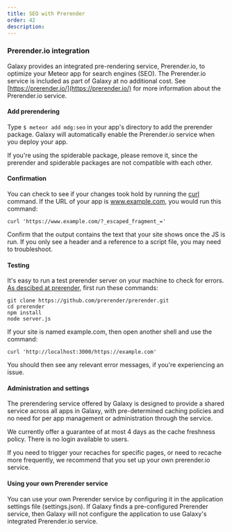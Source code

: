 ```yaml
---
title: SEO with Prerender
order: 42
description:
---
```


<h3 id="prerender">Prerender.io integration</h3>

Galaxy provides an integrated pre-rendering service, Prerender.io, to optimize your Meteor app for search engines (SEO). The Prerender.io service is included as part of Galaxy at no additional cost. See [https://prerender.io/](https://prerender.io/) for more information about the Prerender.io service.

<h4 id="prerender-use">Add prerendering</h4>

Type `$ meteor add mdg:seo` in your app's directory to add the prerender package. Galaxy will automatically enable the Prerender.io service when you deploy your app. 

If you're using the spiderable package, please remove it, since the prerender and spiderable packages are not compatible with each other.

<h4 id="confirmation">Confirmation</h4>

You can check to see if your changes took hold by running the <a href="https://curl.haxx.se/download.html">curl</a> command. If the URL of your app is www.example.com, you would run this command:

`curl 'https://www.example.com/?_escaped_fragment_='`

Confirm that the output contains the text that your site shows once the JS is run. If you only see a header and a reference to a script file, you may need to troubleshoot.

<h4 id="testing">Testing</h4>

It's easy to run a test prerender server on your machine to check for errors. [As descibed at prerender](https://prerender.io/documentation/test-it), first run these commands:

```
git clone https://github.com/prerender/prerender.git
cd prerender
npm install
node server.js
```

If your site is named example.com, then open another shell and use the command:

`curl 'http://localhost:3000/https://example.com'`

You should then see any relevant error messages, if you're experiencing an issue.

<h4 id="prerender-details">Administration and settings</h4>

The prerendering service offered by Galaxy is designed to provide a shared service across all apps in Galaxy, with pre-determined caching policies and no need for per app management or administration through the service.

We currently offer a guarantee of at most 4 days as the cache freshness policy. There is no login available to users. 

If you need to trigger your recaches for specific pages, or need to recache more frequently, we recommend that you set up your own prerender.io service.

<h4 id="prerender-alternative">Using your own Prerender service</h4>

You can use your own Prerender service by configuring it in the application settings file (settings.json). If Galaxy finds a pre-configured Prerender service, then Galaxy will not configure the application to use Galaxy's integrated Prerender.io service.

